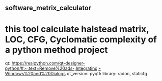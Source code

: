 ## software_metrix_calculator
# this tool calculate halstead matrix, LOC, CFG, Cyclomatic complexity of a python method project
qt: https://realpython.com/qt-designer-python/#:~:text=Remove%20ads-,Integrating,-Windows%20and%20Dialogs
qt_version: pyqt5
library: radon, staticfg
